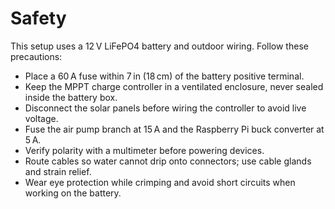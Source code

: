 # Safety

This setup uses a 12 V LiFePO4 battery and outdoor wiring. Follow these precautions:

- Place a 60 A fuse within 7 in (18 cm) of the battery positive terminal.
- Keep the MPPT charge controller in a ventilated enclosure, never sealed inside the battery box.
- Disconnect the solar panels before wiring the controller to avoid live voltage.
- Fuse the air pump branch at 15 A and the Raspberry Pi buck converter at 5 A.
- Verify polarity with a multimeter before powering devices.
- Route cables so water cannot drip onto connectors; use cable glands and strain relief.
- Wear eye protection while crimping and avoid short circuits when working on the battery.
